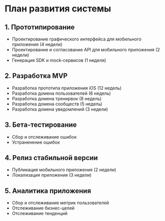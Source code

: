 # План развития системы

## 1. Прототипирование
- Проектирование графического интерфейса для мобильного приложения (4 недели)
- Проектирование и согласование API для мобильного приложения (2 недели)
- Генерация SDK и mock-сервисов (1 неделя)

## 2. Разработка MVP
- Разработка прототипа приложения iOS (12 недель)
- Разработка домена пользователей (6 недель)
- Разработка домена тренирвок (8 недель)
- Разработка домена сообществ (5 недель)
- Разработка домена уведомлений (3 недели)

## 3. Бета-тестирование
- Сбор и отслеживание ошибок
- Устраненение ошибок

## 4. Релиз стабильной версии
- Публикация мобильного приложения (2 недели)
- Локализация приложения (3 недели)

## 5. Аналитика приложения
- Сбор и отслеживание метрик пользователей
- Отслеживание бизнес-целей
- Отслеживание тенденций
